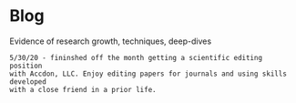 # Blog
Evidence of research growth, techniques, deep-dives
~~~~~~~~~~~~~~~~~~~~~~~~~~~~~~~~~~~~~~~~~~~~~~~~~~~
5/30/20 - fininshed off the month getting a scientific editing position 
with Accdon, LLC. Enjoy editing papers for journals and using skills developed 
with a close friend in a prior life.


